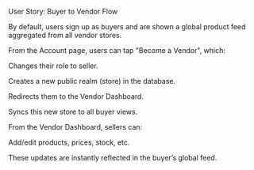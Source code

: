 User Story: Buyer to Vendor Flow

By default, users sign up as buyers and are shown a global product feed aggregated from all vendor stores.

From the Account page, users can tap "Become a Vendor", which:

Changes their role to seller.

Creates a new public realm (store) in the database.

Redirects them to the Vendor Dashboard.

Syncs this new store to all buyer views.

From the Vendor Dashboard, sellers can:

Add/edit products, prices, stock, etc.

These updates are instantly reflected in the buyer’s global feed.